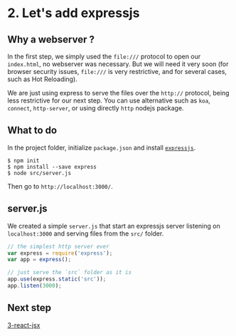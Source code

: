 # 2. Let's add expressjs

## Why a webserver ?

In the first step, we simply used the `file:///` protocol to open our `index.html`, no webserver was necessary.
But we will need it very soon (for browser security issues, `file:///` is very restrictive, and for several cases, such as Hot Reloading).

We are just using express to serve the files over the `http://` protocol, being less restrictive for our next step.
You can use alternative such as `koa`, `connect`, `http-server`, or using directly `http` nodejs package.

## What to do

In the project folder, initialize `package.json` and install [`expressjs`](http://expressjs.com/).
```
$ npm init
$ npm install --save express
$ node src/server.js
```

Then go to `http://localhost:3000/`.

## server.js

We created a simple `server.js` that start an expressjs server listening on `localhost:3000` and serving files from the `src/` folder.

```js
// the simplest http server ever
var express = require('express');
var app = express();

// just serve the `src` folder as it is
app.use(express.static('src'));
app.listen(3000);
```

## Next step

[3-react-jsx](https://github.com/chtefi/react-stack-step-by-step/tree/3-react-jsx)
